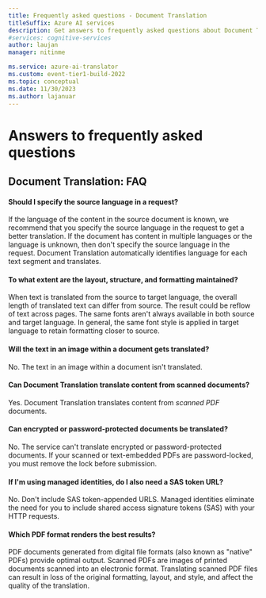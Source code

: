 ```yaml
---
title: Frequently asked questions - Document Translation
titleSuffix: Azure AI services
description: Get answers to frequently asked questions about Document Translation.
#services: cognitive-services
author: laujan
manager: nitinme

ms.service: azure-ai-translator
ms.custom: event-tier1-build-2022
ms.topic: conceptual
ms.date: 11/30/2023
ms.author: lajanuar
---
```


<!-- markdownlint-disable MD001 -->

# Answers to frequently asked questions

## Document Translation: FAQ

#### Should I specify the source language in a request?

If the language of the content in the source document is known, we recommend that you specify the source language in the request to get a better translation. If the document has content in multiple languages or the language is unknown, then don't specify the source language in the request. Document Translation automatically identifies language for each text segment and translates.

#### To what extent are the layout, structure, and formatting maintained?

When text is translated from the source to target language, the overall length of translated text can differ from source.  The result could be reflow of text across pages. The same fonts aren't always available in both source and target language. In general, the same font style is applied in target language to retain formatting closer to source.

#### Will the text in an image within a document gets translated?

No. The text in an image within a document isn't translated.

#### Can Document Translation translate content from scanned documents?

Yes. Document Translation translates content from _scanned PDF_ documents.

#### Can encrypted or password-protected documents be translated?

No. The service can't translate encrypted or password-protected documents. If your scanned or text-embedded PDFs are password-locked, you must remove the lock before submission.

#### If I'm using managed identities, do I also need a SAS token URL?

No. Don't include SAS token-appended URLS. Managed identities eliminate the need for you to include shared access signature tokens (SAS) with your HTTP requests.

#### Which PDF format renders the best results?

PDF documents generated from digital file formats (also known as "native" PDFs) provide optimal output. Scanned PDFs are images of printed documents scanned into an electronic format. Translating scanned PDF files can result in loss of the original formatting, layout, and style, and affect the quality of the translation.
